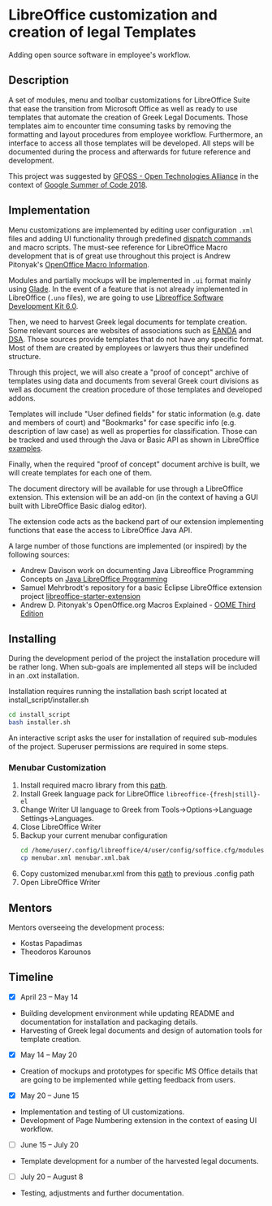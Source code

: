 # LibreOffice customization and creation of legal Templates

Adding open source software in employee's workflow.

## Description

A set of modules, menu and toolbar customizations for LibreOffice Suite that ease the transition from Microsoft Office as well as ready to use templates that automate the creation of Greek Legal Documents. Those templates aim to encounter time consuming tasks by removing the formatting and layout procedures from employee workflow. Furthermore, an interface to access all those templates will be developed. All steps will be documented during the process and afterwards for future reference and development.

This project was suggested by [GFOSS - Open Technologies Alliance](https://gfoss.eu/home-posts/) in the context of [Google Summer of Code 2018](https://www.google.com).

## Implementation
Menu customizations are implemented by editing user configuration `.xml` files and adding UI functionality through predefined [dispatch commands](https://wiki.documentfoundation.org/Development/DispatchCommands) and macro scripts.
The must-see reference for LibreOffice Macro development that is of great use throughout this project is Andrew Pitonyak's [OpenOffice Macro Information](http://www.pitonyak.org/AndrewMacro.odt).

Modules and partially mockups will be implemented in `.ui` format mainly using [Glade](https://glade.gnome.org/). In the event of a feature that is not already implemented in LibreOffice (`.uno` files), we are going to use  [Libreoffice Software Development Kit 6.0](https://api.libreoffice.org/).

Then, we need to harvest Greek legal documents for template creation. Some relevant sources are websites of associations such as [EANDA](http://www.eanda.gr/) and [DSA](http://www.dsa.gr/). Those sources provide templates that do not have any specific format. Most of them are created by employees or lawyers thus their undefined structure.

Through this project, we will also create a "proof of concept" archive of templates using data and documents from several Greek court divisions as well as document the creation procedure of those templates and developed addons.

Templates will include "User defined fields" for static information (e.g. date and members of court) and "Bookmarks" for case specific info (e.g. description of law case) as well as properties for classification. Those can be tracked and used through the Java or Basic API as shown in LibreOffice [examples](https://api.libreoffice.org/examples/DevelopersGuide/Text/).

Finally, when the required "proof of concept" document archive is built, we will create templates for each one of them.

The document directory will be available for use through a LibreOffice extension. This extension will be an add-on (in the context of having a GUI built with LibreOffice Basic dialog editor).

The extension code acts as the backend part of our extension implementing functions that ease the access to LibreOffice Java API.

A large number of those functions are implemented (or inspired) by the following sources:
- Andrew Davison work on documenting Java Libreoffice Programming Concepts on [Java LibreOffice Programming](http://fivedots.coe.psu.ac.th/~ad/jlop/#contents)
- Samuel Mehrbrodt's repository for a basic Eclipse LibreOffice extension project [libreoffice-starter-extension](https://github.com/smehrbrodt/libreoffice-starter-extension)
-  Andrew D. Pitonyak's OpenOffice.org Macros Explained - [OOME Third Edition](http://www.pitonyak.org/OOME_3_0.pdf)

## Installing
During the development period of the project the installation procedure will be rather long. When sub-goals are implemented all steps will be included in an .oxt installation.

Installation requires running the installation bash script located at install_script/installer.sh

```bash
cd install_script
bash installer.sh
```
An interactive script asks the user for installation of required sub-modules of the project. Superuser permissions are required in some steps.

### Menubar Customization
1. Install required macro library from this [path](https://github.com/eellak/gsoc2018-librecust/blob/master/menu_customization/macros/LibreCustLib.oxt).
2. Install Greek language pack for LibreOffice `libreoffice-{fresh|still}-el`
3. Change Writer UI language to Greek from Tools->Options->Language Settings->Languages.
4. Close LibreOffice Writer
5. Backup your current menubar configuration
    ``` bash
    cd /home/user/.config/libreoffice/4/user/config/soffice.cfg/modules/swriter/menubar/
    cp menubar.xml menubar.xml.bak
    ```
6. Copy customized menubar.xml from this [path](https://github.com/eellak/gsoc2018-librecust/blob/master/menu_customization/menubar/menubar.xml) to previous .config path
7. Open LibreOffice Writer


## Mentors
Mentors overseeing the development process:
- Kostas Papadimas
- Theodoros Karounos

## Timeline
- [x] April 23 – May 14
* Building development environment while updating README and documentation for installation and packaging details.
* Harvesting of Greek legal documents and design of automation tools for template creation.
- [x] May 14 – May 20
* Creation of mockups and prototypes for specific MS Office details that are going to be implemented while getting feedback from users.
- [x] May 20 – June 15
* Implementation and testing of UI customizations.
* Development of Page Numbering extension in the context of easing UI workflow.
- [ ] June 15 – July 20
* Template development for a number of the harvested legal documents.
- [ ] July 20 – August 8
* Testing, adjustments and further documentation.
